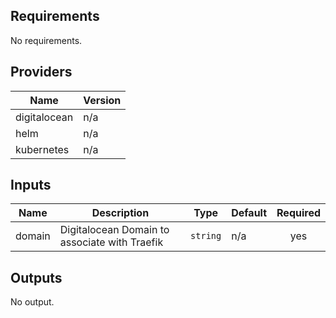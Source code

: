 ## Requirements

No requirements.

## Providers

| Name | Version |
|------|---------|
| digitalocean | n/a |
| helm | n/a |
| kubernetes | n/a |

## Inputs

| Name | Description | Type | Default | Required |
|------|-------------|------|---------|:--------:|
| domain | Digitalocean Domain to associate with Traefik | `string` | n/a | yes |

## Outputs

No output.


